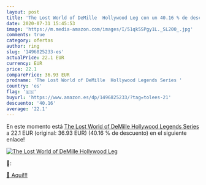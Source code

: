 ```yaml
---
layout: post
title: 'The Lost World of DeMille  Hollywood Leg con un 40.16 % de descuento'
date: 2020-07-31 15:45:53
image: 'https://m.media-amazon.com/images/I/51qk5SPgy1L._SL200_.jpg'
comments: true
category: ofertas
author: ring
slug: '1496825233-es'
actualPrice: 22.1 EUR
currency: EUR
price: 22.1
comparePrice: 36.93 EUR
prodname: 'The Lost World of DeMille  Hollywood Legends Series '
country: 'es'
flag: '🇪🇸'
buyurl: 'https://www.amazon.es/dp/1496825233/?tag=tolees-21'
descuento: '40.16'
average: '22.1'
---
```


En este momento está [The Lost World of DeMille  Hollywood Legends Series ](https://www.amazon.es/dp/1496825233/?tag=tolees-21) a 22.1 EUR (original: 36.93 EUR) (40.16 %  de descuento) en el siguiente enlace!

[![The Lost World of DeMille  Hollywood Leg](https://m.media-amazon.com/images/I/51qk5SPgy1L._SL200_.jpg)](https://www.amazon.es/dp/1496825233/?tag=tolees-21)

🔎:


[🛒 Aquí!!!](https://www.amazon.es/dp/1496825233/?tag=tolees-21)
